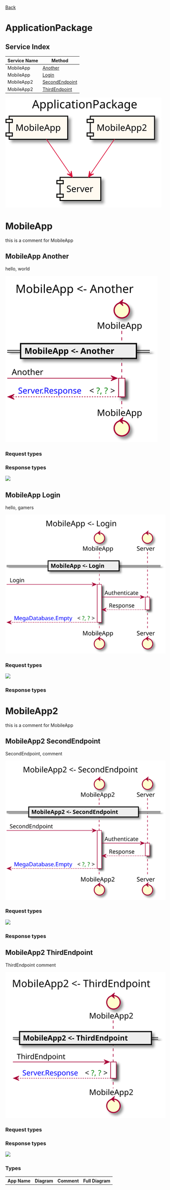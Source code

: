 
[Back](../README.md)


# ApplicationPackage

## Service Index
| Service Name | Method |
----|----
MobileApp | [Another](#MobileApp-Another)
MobileApp | [Login](#MobileApp-Login)
MobileApp2 | [SecondEndpoint](#MobileApp2-SecondEndpoint)
MobileApp2 | [ThirdEndpoint](#MobileApp2-ThirdEndpoint)



![](integration.svg)



# MobileApp
this is a comment for MobileApp


## MobileApp Another
hello, world

![](MobileApp/Another.svg)

### Request types




### Response types

![](Server/Response.svg)


## MobileApp Login
hello, gamers

![](MobileApp/Login.svg)

### Request types

![](Server.svg)




### Response types


# MobileApp2
this is a comment for MobileApp


## MobileApp2 SecondEndpoint
SecondEndpoint, comment

![](MobileApp2/SecondEndpoint.svg)

### Request types

![](Server.svg)




### Response types


## MobileApp2 ThirdEndpoint
ThirdEndpoint comment

![](MobileApp2/ThirdEndpoint.svg)

### Request types




### Response types

![](Server/Response.svg)








### Types

<table>
<tr>
<th>App Name</th>
<th>Diagram</th>
<th>Comment</th>
<th>Full Diagram</th>


</tr>



</tr>


</table>

